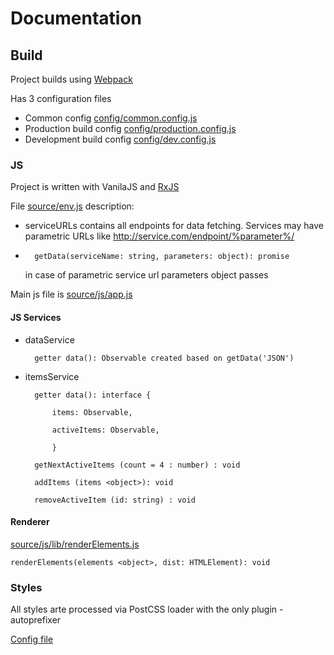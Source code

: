# Documentation

## Build

Project builds using [Webpack](https://webpack.js.org/)

Has 3 configuration files
* Common config [config/common.config.js](./config/common.config.js)
* Production build config [config/production.config.js](./config/production.config.js)
* Development build config [config/dev.config.js](./config/dev.config.js)

### JS

Project is written with VanilaJS and [RxJS](https://github.com/Reactive-Extensions/RxJS)

File [source/env.js](./source/env.js) description:
* serviceURLs contains all endpoints for data fetching. Services may have parametric URLs like http://service.com/endpoint/%parameter%/
*       getData(serviceName: string, parameters: object): promise
    in case of parametric service url parameters object passes


Main js file is [source/js/app.js](./source/js/app.js)

#### JS Services
* dataService

        getter data(): Observable created based on getData('JSON')
    
* itemsService 
    
        getter data(): interface {
        
            items: Observable,
            
            activeItems: Observable,
        
            }
    
        getNextActiveItems (count = 4 : number) : void
        
        addItems (items <object>): void
    
        removeActiveItem (id: string) : void
    
#### Renderer

[source/js/lib/renderElements.js](./source/js/lib/rednerElements.js)

    renderElements(elements <object>, dist: HTMLElement): void

### Styles

All styles arte processed via PostCSS loader with the only plugin - autoprefixer 

[Config file](./source/postcss.config.js)